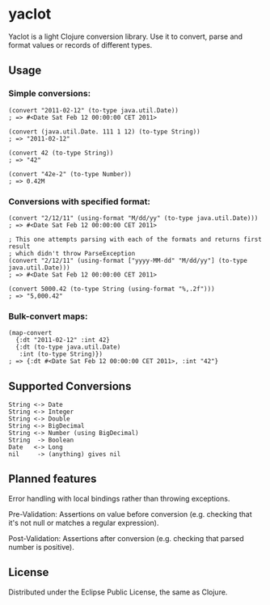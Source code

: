# yaclot

Yaclot is a light Clojure conversion library. Use it to convert, parse and format values or records of different types. 

## Usage

### Simple conversions:

    (convert "2011-02-12" (to-type java.util.Date))
    ; => #<Date Sat Feb 12 00:00:00 CET 2011>

    (convert (java.util.Date. 111 1 12) (to-type String))
    ; => "2011-02-12"

    (convert 42 (to-type String))
    ; => "42"

    (convert "42e-2" (to-type Number))
    ; => 0.42M

### Conversions with specified format:

    (convert "2/12/11" (using-format "M/dd/yy" (to-type java.util.Date)))
    ; => #<Date Sat Feb 12 00:00:00 CET 2011>
    
    ; This one attempts parsing with each of the formats and returns first result
    ; which didn't throw ParseException
    (convert "2/12/11" (using-format ["yyyy-MM-dd" "M/dd/yy"] (to-type java.util.Date)))
    ; => #<Date Sat Feb 12 00:00:00 CET 2011>

    (convert 5000.42 (to-type String (using-format "%,.2f")))
    ; => "5,000.42"

### Bulk-convert maps:

    (map-convert 
      {:dt "2011-02-12" :int 42} 
      {:dt (to-type java.util.Date) 
       :int (to-type String)})
    ; => {:dt #<Date Sat Feb 12 00:00:00 CET 2011>, :int "42"}

## Supported Conversions

    String <-> Date
    String <-> Integer
    String <-> Double
    String <-> BigDecimal
    String <-> Number (using BigDecimal)
    String  -> Boolean
    Date   <-> Long 
    nil     -> (anything) gives nil

## Planned features

Error handling with local bindings rather than throwing exceptions.

Pre-Validation: Assertions on value before conversion (e.g. checking that it's not null or matches a regular expression).

Post-Validation: Assertions after conversion (e.g. checking that parsed number is positive). 

## License

Distributed under the Eclipse Public License, the same as Clojure.
